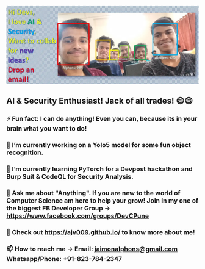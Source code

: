 
![FaceRecognitionImg](https://raw.githubusercontent.com/AJV009/AJV009/master/img001e.webp)
## AI & Security Enthusiast! Jack of all trades! 😄😄
### ⚡ Fun fact: I can do anything! Even you can, because its in your brain what you want to do!

### 🔭 I’m currently working on a Yolo5 model for some fun object recognition.
### 🌱 I’m currently learning PyTorch for a Devpost hackathon and Burp Suit & CodeQL for Security Analysis.
### 💬 Ask me about "Anything". If you are new to the world of Computer Science am here to help your grow! Join in my one of the biggest FB Developer Group -> https://www.facebook.com/groups/DevCPune
### 🔎 Check out https://ajv009.github.io/ to know more about me!
### 📫 How to reach me -> Email: jaimonalphons@gmail.com Whatsapp/Phone: +91-823-784-2347

<!--
- 🔭 I’m currently working on ...
- 🌱 I’m currently learning ...
- 👯 I’m looking to collaborate on ...
- 🤔 I’m looking for help with ...
- 💬 Ask me about ...
- 📫 How to reach me: ...
- 😄 Pronouns: ...
- ⚡ Fun fact: ...


### My Toolbox! 😎
<details align="center">
    <summary align="center"><strong>My Huge Box:</strong></summary>
     <table align="center">
         <tr align="center">
             <td  align = "center"><img src="https://i.ibb.co/Z243jtW/java.png" alt="java" border="0"><br>Java</td>
             <td  align = "center"><img src="https://i.ibb.co/8BvfsCp/kotlin.png" alt="kotlin" border="0"><br>Kotlin</td>
             <td  align = "center"><img src="https://i.ibb.co/sqwPMvX/python.png" alt="python" border="0"><br>Python</td>
             <td  align = "center"><img src="https://img.icons8.com/color/24/000000/c-programming.png"/><br>C</td>
             <td  align = "center"><img src="https://img.icons8.com/color/24/000000/c-plus-plus-logo.png"/><br>C++</td>
             <td  align = "center"><img src="https://i.ibb.co/gTdhjV3/matlab.png"/><br>Matlab</td>
             <td  align = "center"><img src="https://i.ibb.co/P9K1CDZ/c-sharp.png"/><br>C#</td>
             <td  align = "center"><img src="https://i.ibb.co/hBz8LSr/q-sharp.png"/><br>Q#</td>
         </tr>
         <tr align="center">
             <td  align = "center"><img src="https://img.icons8.com/color/24/000000/javascript.png"/><br>JavaScript</td>
             <td  align = "center"><img src="https://img.icons8.com/color/24/000000/typescript.png"/><br>TypeScript</td>
             <td  align = "center"><img src="https://i.ibb.co/GpjMcGZ/dart.png" alt="dart" border="0"><br>Dart</td>
             <td  align = "center"><img src="https://img.icons8.com/fluent/24/000000/console.png"/><br>Shell</td>
             <td  align = "center"><img src="https://img.icons8.com/color/24/000000/html-5.png"/><br>HTML</td>
             <td  align = "center"><img src="https://img.icons8.com/color/24/000000/css3.png"/><br>CSS</td>
             <td  align = "center"><img src="https://img.icons8.com/color/24/000000/json--v1.png"/><br>Json</td>
             <td  align = "center"><img src="https://img.icons8.com/ios-filled/24/000000/mysql-logo.png"/><br>SQL</td>
         </tr>
     </table>
        </details>
-->
